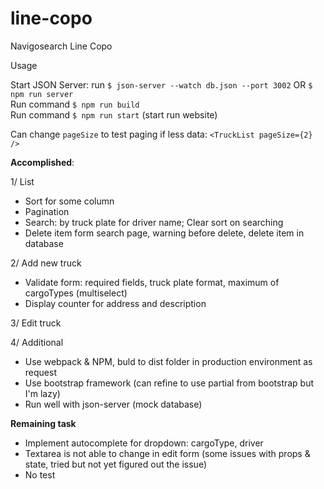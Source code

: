 # line-copo
Navigosearch Line Copo

Usage

Start JSON Server: run `$ json-server --watch db.json --port 3002` OR `$ npm run server` <br/>
Run command `$ npm run build` <br/>
Run command `$ npm run start` (start run website) <br/>

Can change `pageSize` to test paging if less data: `<TruckList pageSize={2} />`

**Accomplished**:

1/ List
- Sort for some column
- Pagination
- Search: by truck plate for driver name; Clear sort on searching
- Delete item form search page, warning before delete, delete item in database

2/ Add new truck
- Validate form: required fields, truck plate format, maximum of cargoTypes (multiselect)
- Display counter for address and description

3/ Edit truck

4/ Additional
- Use webpack & NPM, buld to dist folder in production environment as request
- Use bootstrap framework (can refine to use partial from bootstrap but I'm lazy)
- Run well with json-server (mock database)


**Remaining task**
- Implement autocomplete for dropdown: cargoType, driver
- Textarea is not able to change in edit form (some issues with props & state, tried  but not yet figured out the issue)
- No test

